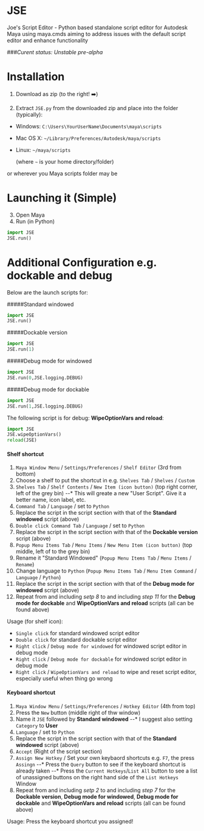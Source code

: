 JSE
===

Joe's Script Editor - Python based standalone script editor for Autodesk Maya using maya.cmds aiming to address issues with the default script editor and enhance functionality

###_Curent status: Unstable pre-alpha_

Installation
===

1. Download as zip (to the right! :arrow_right:)

2. Extract `JSE.py` from the downloaded zip and place into the folder (typically):

- Windows: `C:\Users\YourUserName\Documents\maya\scripts`
- Mac OS X: `~/Library/Preferences/Autodesk/maya/scripts`
- Linux: `~/maya/scripts` 

   (where `~` is your home directory/folder)  

or wherever you Maya scripts folder may be


Launching it (Simple)
===

3. Open Maya
4. Run (in Python)
```python
import JSE
JSE.run()
```

Additional Configuration e.g. dockable and debug
===
Below are the launch scripts for:

#####Standard windowed
```python
import JSE
JSE.run()
```
#####Dockable version
```python
import JSE
JSE.run(1)
```
#####Debug mode for windowed
```python
import JSE
JSE.run(0,JSE.logging.DEBUG)
```
#####Debug mode for dockable
```python
import JSE
JSE.run(1,JSE.logging.DEBUG)
```

The following script is for debug: **WipeOptionVars and reload**:
```python
import JSE
JSE.wipeOptionVars()
reload(JSE)
```


#### Shelf shortcut
1. `Maya Window Menu` / `Settings/Preferences` / `Shelf Editor` (3rd from bottom)
2. Choose a shelf to put the shortcut in e.g. `Shelves Tab` / `Shelves` / `Custom` 
3. `Shelves Tab` / `Shelf Contents` / `New Item (icon button)` (top right corner, left of the grey bin)
--* This will greate a new "User Script". Give it a better name, icon label, etc.
4. `Command Tab` / `Language` / set to `Python`
5. Replace the script in the script section with that of the **Standard windowed** script (above)
6. `Double click Command Tab` / `Language` / set to `Python`
7. Replace the script in the script section with that of the **Dockable version** script (above)
8. `Popup Menu Items Tab` / `Menu Items` / `New Menu Item (icon button)` (top middle, left of to the grey bin)
9. Rename it "Standard Windowed" (`Popup Menu Items Tab` / `Menu Items` / `Rename`)
10. Change language to `Python` (`Popup Menu Items Tab` / `Menu Item Command` / `Language` / `Python`)
11. Replace the script in the script section with that of the **Debug mode for windowed** script (above)
12. Repeat from and including _setp 8_ to and including _step 11_ for the **Debug mode for dockable** and **WipeOptionVars and reload** scripts (all can be found above)

Usage (for shelf icon):
* `Single click` for standard windowed script editor
* `Double click` for standard dockable script editor
* `Right click` / `Debug mode for windowed` for windowed script editor in debug mode
* `Right click` / `Debug mode for dockable` for windowed script editor in debug mode
* `Right click` / `WipeOptionVars and reload` to wipe and reset script editor, especially useful when thing go wrong

#### Keyboard shortcut
1. `Maya Window Menu` / `Settings/Preferences` / `Hotkey Editor` (4th from top)
2. Press the `New` button (middle right of thw window)
3. Name it `JSE` followed by **Standard windowed**
--* I suggest also setting `Category` to **User**
4. `Language` / set to `Python`
5. Replace the script in the script section with that of the **Standard windowed** script (above)
6. `Accept` (Right of the script section)
7. `Assign New Hotkey` / Set your own keybaord shortcuts e.g. `F7`, the press `Assingn`
--* Press the `Query` button to see if the keyboard shortcut is already taken
--* Press the `Current Hotkeys`/`List All` button to see a list of unassigned buttons on the right hand side of the `List Hotkeys` Window
8. Repeat from and including _setp 2_ to and including _step 7_ for the **Dockable version**, **Debug mode for windowed**, **Debug mode for dockable** and **WipeOptionVars and reload** scripts (all can be found above)

Usage: Press the keyboard shortcut you assigned!
